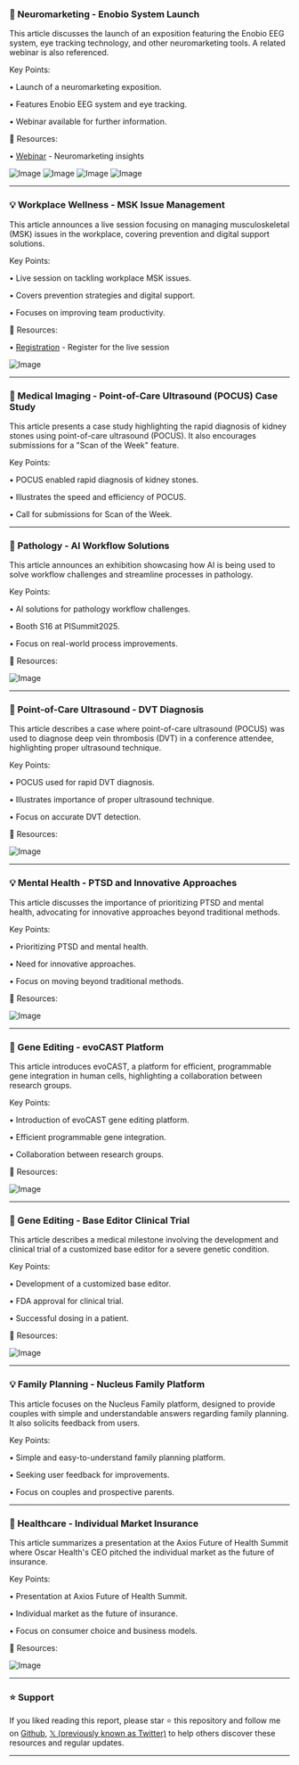 ### 🤖 Neuromarketing - Enobio System Launch

This article discusses the launch of an exposition featuring the Enobio EEG system, eye tracking technology, and other neuromarketing tools.  A related webinar is also referenced.

Key Points:

•  Launch of a neuromarketing exposition.

•  Features Enobio EEG system and eye tracking.

•  Webinar available for further information.


🔗 Resources:

• [Webinar](https://youtu.be/5wSgYI3h2nk?si=rLv8XmN8JDf5jtm2) - Neuromarketing insights

![Image](https://pbs.twimg.com/media/GrYgoQ7WcAAxnyX?format=jpg&name=360x360)
![Image](https://pbs.twimg.com/media/GrYgoQCXoAAPqex?format=jpg&name=360x360)
![Image](https://pbs.twimg.com/media/GrYgoQ0XsAA9lWS?format=jpg&name=small)
![Image](https://pbs.twimg.com/media/GrYgoQ2WcAANDSp?format=jpg&name=360x360)


---
### 💡 Workplace Wellness - MSK Issue Management

This article announces a live session focusing on managing musculoskeletal (MSK) issues in the workplace, covering prevention and digital support solutions.

Key Points:

•  Live session on tackling workplace MSK issues.

•  Covers prevention strategies and digital support.

•  Focuses on improving team productivity.


🔗 Resources:

• [Registration](https://linkedin.com/events/7328726519990685697/comments) - Register for the live session

![Image](https://pbs.twimg.com/media/GrYU412WsAAwh4p?format=jpg&name=small)


---
### 🤖 Medical Imaging - Point-of-Care Ultrasound (POCUS) Case Study

This article presents a case study highlighting the rapid diagnosis of kidney stones using point-of-care ultrasound (POCUS).  It also encourages submissions for a "Scan of the Week" feature.

Key Points:

•  POCUS enabled rapid diagnosis of kidney stones.

•  Illustrates the speed and efficiency of POCUS.

•  Call for submissions for Scan of the Week.


---
### 🚀 Pathology - AI Workflow Solutions

This article announces an exhibition showcasing how AI is being used to solve workflow challenges and streamline processes in pathology.


Key Points:

•  AI solutions for pathology workflow challenges.

•  Booth S16 at PISummit2025.

•  Focus on real-world process improvements.


🔗 Resources:

![Image](https://pbs.twimg.com/media/GrT4bKxXQAA84SQ?format=jpg&name=small)


---
### 🤖 Point-of-Care Ultrasound - DVT Diagnosis

This article describes a case where point-of-care ultrasound (POCUS) was used to diagnose deep vein thrombosis (DVT) in a conference attendee, highlighting proper ultrasound technique.


Key Points:

•  POCUS used for rapid DVT diagnosis.

•  Illustrates importance of proper ultrasound technique.

•  Focus on accurate DVT detection.


🔗 Resources:

![Image](https://pbs.twimg.com/media/GrF6vOvXUAA45pO?format=jpg&name=small)


---
### 💡 Mental Health - PTSD and Innovative Approaches

This article discusses the importance of prioritizing PTSD and mental health, advocating for innovative approaches beyond traditional methods.


Key Points:

•  Prioritizing PTSD and mental health.

•  Need for innovative approaches.

•  Focus on moving beyond traditional methods.


🔗 Resources:

![Image](https://pbs.twimg.com/ext_tw_video_thumb/1923376797510500352/pu/img/naOBgp4TSWPaA6lz.jpg)


---
### 🤖 Gene Editing - evoCAST Platform

This article introduces evoCAST, a platform for efficient, programmable gene integration in human cells, highlighting a collaboration between research groups.

Key Points:

•  Introduction of evoCAST gene editing platform.

•  Efficient programmable gene integration.

•  Collaboration between research groups.


🔗 Resources:

![Image](https://pbs.twimg.com/media/GrAm4SOXcAAaneQ?format=jpg&name=small)


---
### 🤖 Gene Editing - Base Editor Clinical Trial

This article describes a medical milestone involving the development and clinical trial of a customized base editor for a severe genetic condition.

Key Points:

•  Development of a customized base editor.

•  FDA approval for clinical trial.

•  Successful dosing in a patient.


🔗 Resources:

![Image](https://pbs.twimg.com/media/GrAsQfgWsAAIUjI?format=jpg&name=small)


---
### 💡 Family Planning - Nucleus Family Platform

This article focuses on the Nucleus Family platform, designed to provide couples with simple and understandable answers regarding family planning. It also solicits feedback from users.

Key Points:

•  Simple and easy-to-understand family planning platform.

•  Seeking user feedback for improvements.

•  Focus on couples and prospective parents.



---
### 🤖 Healthcare - Individual Market Insurance

This article summarizes a presentation at the Axios Future of Health Summit where Oscar Health's CEO pitched the individual market as the future of insurance.

Key Points:

•  Presentation at Axios Future of Health Summit.

•  Individual market as the future of insurance.

•  Focus on consumer choice and business models.


🔗 Resources:

![Image](https://pbs.twimg.com/media/Gq8N7-rWsAERTea?format=jpg&name=small)


---

### ⭐️ Support

If you liked reading this report, please star ⭐️ this repository and follow me on [Github](https://github.com/Drix10), [𝕏 (previously known as Twitter)](https://x.com/DRIX_10_) to help others discover these resources and regular updates.

---